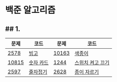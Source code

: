 # 백준 알고리즘

## ## 1.

| 문제                                           | 코드                    | 문제                                           | 코드                          |
| ---------------------------------------------- | ----------------------- | ---------------------------------------------- | ----------------------------- |
| [2578](https://www.acmicpc.net/problem/2578)   | [빙고](./2578.py)       | [10163](https://www.acmicpc.net/problem/10163) | [색종이](./10163.py)          |
| [10815](https://www.acmicpc.net/problem/10815) | [숫자 카드](./10815.py) | [1244](https://www.acmicpc.net/problem/1244)   | [스위치 켜고 끄기](./1244.py) |
| [2597](https://www.acmicpc.net/problem/2597)   | [줄자접기](./2597.py)   | [2628](https://www.acmicpc.net/problem/2628)   | [종이 자르기](./2628.py)      |



